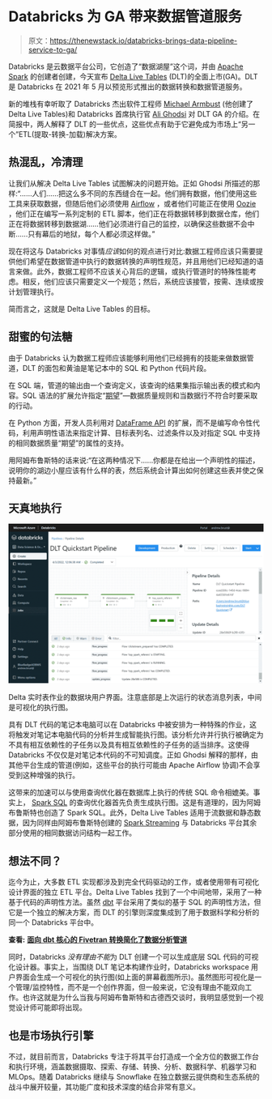 # Databricks 为 GA 带来数据管道服务

> 原文：<https://thenewstack.io/databricks-brings-data-pipeline-service-to-ga/>

Databricks 是云数据平台公司，它创造了“数据湖屋”这个词，并由 [Apache Spark](https://spark.apache.org/) 的创建者创建，今天宣布 [Delta Live Tables](https://databricks.com/product/delta-live-tables) (DLT)的全面上市(GA)。DLT 是 Databricks 在 2021 年 5 月以预览形式推出的数据转换和数据管道服务。

新的堆栈有幸听取了 Databricks 杰出软件工程师 [Michael Armbust](https://www.linkedin.com/in/michaelarmbrust/) (他创建了 Delta Live Tables)和 Databricks 首席执行官 [Ali Ghodsi](https://www.linkedin.com/in/alighodsi/) 对 DLT GA 的介绍。在简报中，两人解释了 DLT 的一些优点，这些优点有助于它避免成为市场上“另一个”ETL(提取-转换-加载)解决方案。

## 热混乱，冷清理

让我们从解决 Delta Live Tables 试图解决的问题开始。正如 Ghodsi 所描述的那样:“……人们……把这么多不同的东西缝合在一起。他们拥有数据，他们使用这些工具来获取数据，但随后他们必须使用 [Airflow](https://airflow.apache.org/) ，或者他们可能正在使用 [Oozie](https://oozie.apache.org/) ，他们正在编写一系列定制的 ETL 脚本，他们正在将数据转移到数据仓库，他们正在将数据转移到数据湖……他们必须进行自己的监控，以确保这些数据不会中断……只有幕后的地狱，每个人都必须这样做。”

现在将这与 Databricks 对事情*应该*如何的观点进行对比:数据工程师应该只需要提供他们希望在数据管道中执行的数据转换的声明性规范，并且用他们已经知道的语言来做。此外，数据工程师不应该关心背后的逻辑，或执行管道时的特殊性能考虑。相反，他们应该只需要定义一个规范；然后，系统应该接管，按需、连续或按计划管理执行。

简而言之，这就是 Delta Live Tables 的目标。

## 甜蜜的句法糖

由于 Databricks 认为数据工程师应该能够利用他们已经拥有的技能来做数据管道，DLT 的面包和黄油是笔记本中的 SQL 和 Python 代码片段。

在 SQL 端，管道的输出由一个查询定义，该查询的结果集指示输出表的模式和内容。SQL 语法的扩展允许指定“[期望](https://docs.databricks.com/data-engineering/delta-live-tables/delta-live-tables-expectations.html)”—数据质量规则和当数据行不符合时要采取的行动。

在 Python 方面，开发人员利用对 [DataFrame API](https://spark.apache.org/docs/latest/sql-programming-guide.html) 的扩展，而不是编写命令性代码，利用声明性语法来指定计算、目标表列名、过滤条件以及对指定 SQL 中支持的相同数据质量“期望”的属性的支持。

用阿姆布鲁斯特的话来说:“在这两种情况下……你都是在给出一个声明性的描述，说明你的湖边小屋应该有什么样的表，然后系统会计算出如何创建这些表并使之保持最新。”

## 天真地执行

![User interface for Delta Live Tables jobs](img/9bcc2c48a0141497ff644baf900cb41f.png)

Delta 实时表作业的数据块用户界面。注意底部是上次运行的状态消息列表，中间是可视化的执行图。

具有 DLT 代码的笔记本电脑可以在 Databricks 中被安排为一种特殊的作业，这将触发对笔记本电脑代码的分析并生成智能执行图。该分析允许并行执行被确定为不具有相互依赖性的子任务以及具有相互依赖性的子任务的适当排序。这使得 Databricks 不仅仅是对笔记本代码的不可知调度。正如 Ghodsi 解释的那样，由其他平台生成的管道(例如，这些平台的执行可能由 Apache Airflow 协调)不会享受到这种增强的执行。

这带来的加速可以与使用查询优化器在数据库上执行的传统 SQL 命令相媲美。事实上， [Spark SQL](https://spark.apache.org/sql/) 的查询优化器首先负责生成执行图。这是有道理的，因为阿姆布鲁斯特也创造了 Spark SQL。此外，Delta Live Tables 适用于流数据和静态数据，因为同样由阿姆布鲁斯特创建的 [Spark Streaming](https://spark.apache.org/streaming/) 与 Databricks 平台其余部分使用的相同数据访问结构一起工作。

## 想法不同？

迄今为止，大多数 ETL 实现都涉及到完全代码驱动的工作，或者使用带有可视化设计界面的独立 ETL 平台。Delta Live Tables 找到了一个中间地带，采用了一种基于代码的声明性方法。虽然 [dbt](https://www.getdbt.com/) 平台采用了类似的基于 SQL 的声明性方法，但它是一个独立的解决方案，而 DLT 的引擎则深度集成到了用于数据科学和分析的同一个 Databricks 平台中。

**查看:** [**面向 dbt 核心的 Fivetran 转换简化了数据分析管道**](https://thenewstack.io/fivetran-transformations-for-dbt-core-simplifies-data-analytics-pipelines/)

同时，Databricks *没有理由不能*为 DLT 创建一个可以生成底层 SQL 代码的可视化设计器。事实上，当围绕 DLT 笔记本构建作业时，Databricks workspace 用户界面会生成一个可视化的执行图(如上面的屏幕截图所示)。虽然图形可视化是一个管理/监控特性，而不是一个创作界面，但一般来说，它没有理由不能双向工作。也许这就是为什么当我与阿姆布鲁斯特和古德西交谈时，我明显感觉到一个视觉设计师可能即将出现。

## 也是市场执行引擎

不过，就目前而言，Databricks 专注于将其平台打造成一个全方位的数据工作台和执行环境，涵盖数据摄取、探索、存储、转换、分析、数据科学、机器学习和 MLOps。随着 Databricks 继续与 Snowflake 在独立数据云提供商和生态系统的战斗中展开较量，其功能广度和技术深度的结合非常有意义。

<svg xmlns:xlink="http://www.w3.org/1999/xlink" viewBox="0 0 68 31" version="1.1"><title>Group</title> <desc>Created with Sketch.</desc></svg>